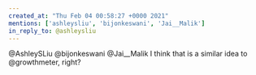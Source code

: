 ```yaml
---
created_at: "Thu Feb 04 00:58:27 +0000 2021"
mentions: ['ashleysliu', 'bijonkeswani', 'Jai__Malik']
in_reply_to: @ashleysliu
---
```


@AshleySLiu @bijonkeswani @Jai__Malik I think that is a similar idea to @growthmeter, right?